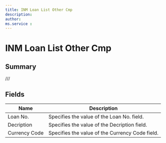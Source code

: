 ```yaml
---
title: INM Loan List Other Cmp
description: 
author: 
ms.service : 
---
```


# INM Loan List Other Cmp

## Summary

///

## Fields
<!-- You need to leave a space betwenn | your text and | -->

| Name | Description |
| ---- | ---- |
| Loan No. | Specifies the value of the Loan No. field. |
| Decription | Specifies the value of the Decription field. |
| Currency Code | Specifies the value of the Currency Code field. |
